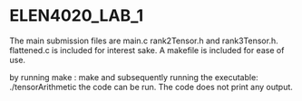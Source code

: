 # ELEN4020_LAB_1

The main submission files are main.c rank2Tensor.h and rank3Tensor.h. flattened.c is included for interest sake.
A makefile is included for ease of use.

by running make : make 
and subsequently running the executable: ./tensorArithmetic
the code can be run. The code does not print any output.
